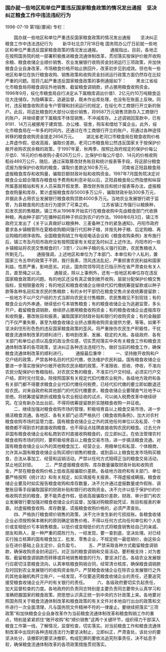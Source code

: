 ### 国办就一些地区和单位严重违反国家粮食政策的情况发出通报　坚决纠正粮食工作中违法违纪行为

1998-07-19
第1版(要闻)
专栏：

　　国办就一些地区和单位严重违反国家粮食政策的情况发出通报
　　坚决纠正粮食工作中违法违纪行为
　　新华社北京7月18日电  国务院办公厅日前就一些地区和单位严重违反国家粮食政策的情况发出通报。
　　通报指出，目前，各地正在按照国务院的统一部署积极推进粮食流通体制改革，贯彻落实按保护价敞开收购余粮、粮食收储企业顺价销售、农业发展银行收购资金封闭运行三项政策，并加快粮食企业自身改革，市场粮食价格开始止跌回升，改革初步见到成效。但也有一些地区和单位在执行粮食收购、销售政策和收购资金封闭运行政策方面仍然存在比较严重的问题。现将几起严重违反国家粮食政策的事例通报如下：
　　黑龙江省绥化市粮食局将粮食调往外地销售，截留粮食调销款，挤占挪用粮食收购资金。1996年9月，绥化市粮食局自行决定从下属粮库调出价值1．2亿元约10万吨粮食运往大连储存。为隐瞒事实，逃避监督，既未作出库处理，也没有在账面上反映。同时，违反粮食收购资金专户管理和封闭运行的规定，在绥化市工商银行开立新的账户。此后，将这批粮食的大部分以低价销售，将9587万元销售货款存入工商银行的账户，并继续要求下属粮库不体现销售，不冲减库存。上述调销回笼款中，已有9191．14万元被挪用于建宾馆、办公楼、宿舍，购车和借给下属企业。此外，绥化市粮食局在一年多的时间内，还通过在市工商银行开立的账户，将通过各种途径转移的粮食收购资金提走2656万元。
　　湖北省老河口市粮食局在粮食收购价格上弄虚作假，低收高报，骗取价差款。老河口市粮食局公然违反国家关于按保护价敞开收购农民余粮的政策，于1997年夏、秋两季，按照比政府规定的保护价每公斤低0．16元的价格收购小麦626万公斤，比保护价每公斤低0．14元的价格收购稻谷469万公斤。随后，通过采取篡改财务账目和统计报表等手段，将这部分粮食谎报为按保护价收购的粮食，谋取价差款达160多万元。
　　河南省正阳县粮食局虚报粮食库存和收购量，骗取巨额财政补贴和收购资金。1997年7月国务院决定对粮食企业超合理库存粮食给予费用和利息补贴以后，正阳县粮食局公然指使和纵容所属基层粮站和有关人员采取开假发票、篡改财务账目和统计报表等办法，虚报粮食收购量和库存，累计虚报粮食库存5000多万公斤，骗取财政补贴300多万元，并据此多占用农业发展银行粮食收购贷款4000多万元。当地农业发展银行疏于监管，为县粮食局的违法行为提供了可乘之机。
　　江苏省镇江市强行以粮换种，扣发农民的售粮款。镇江市从1996年开始实行在粮食收购中先由粮食部门代收换种粮，再由种子部门在播种前将种子供应到农户的作法。1998年6月3日，镇江市政府又发出了《关于认真做好以粮换种、三麦备种工作的紧急通知》。丹阳市政府要求各乡镇粮管所在夏粮收购期间强行代扣种子粮，并按先种子粮、后定购粮、再议购粮的顺序收购。全国粮食购销工作电视电话会议和《粮食收购条例》发布施行后，镇江市及丹阳市政府没有按照国家有关规定及时纠正上述作法。丹阳市的一些乡镇粮站将农民交售粮食的1／3至1／2以种子粮的名义强行扣款，农民售粮收入所剩无几。
　　通报强调，上述地区和单位为了本部门、本单位和个人私利，置国家三令五申的政策于不顾，我行我素，顶风违法乱纪，严重损害农民利益和国家利益，性质严重，影响恶劣。对此，国务院领导同志已指示所在省严肃查处有关人员，直至绳之以法。
　　通报说，除以上事例外，还有一些地区和单位存在违反国家粮食政策的问题。有的地区还没有真正做到敞开收购，层层分配保护价粮交售指标，变相限量收购；有的地区和粮食收储企业继续代扣代缴统筹提留款或以种子款等各种名目扣发农民的售粮款；有的乡村干部仍在粮食交售点坐收统筹提留款；一些地方不以户交户结的方式当即向农民支付售粮款，农民售粮见不到现钱；有的粮食企业内外串通，继续低价亏本销售粮食；有的粮食收储企业为逃避监管，多头开户，截留粮食调销款，继续挤占挪用粮食收购资金；有的粮食收储企业虚报库存和收购量，篡改账目和报表，骗取国家的财政补贴和银行的收购资金；有的金融部门不仅严重失察，甚至为粮食收储企业挤占挪用收购资金提供方便，等等。如果不坚决刹住形形色色的违反国家粮食政策的歪风，将严重挫伤农民生产积极性，干扰粮食流通体制改革的顺利进行，影响到改革、发展、稳定的大局。各级政府、各有关部门和单位必须以高度的政治责任感，切实贯彻落实中央有关粮食工作和粮食流通体制改革的各项政策，坚决纠正各种违法违规行为，做好当前的粮食工作，确保粮食流通体制改革的顺利进行。
　　通报最后重申：
　　一、坚持敞开收购和户交户结的政策，严禁各种名目的代扣代缴，依法维护农民利益。国有粮食收储企业要进一步落实按保护价敞开收购农民余粮的政策，不准限收、拒收、停收，不准向农民分配保护价售粮指标。对农民交售的粮食，不准实行户交村结，必须实行户交户结，即时兑付现金。除按照国家有关规定代扣代缴农业税外，各级地方政府和各有关部门都不得要求粮食企业代扣代缴任何税费，已经代扣代缴的要立即如数退还给农民。对来自政府和其他部门的代扣代缴要求，粮食收储企业要理直气壮地予以拒绝。将统筹提留款折成粮食与农业税征收的试点，可以纳入税费改革中继续研究。在没有新办法出台前，不得将统筹提留款折实随粮食收购一并征收。
　　二、继续加强对粮食收购市场的管理，积极培育县以上粮食交易市场，进一步搞活粮食流通。各地区、各有关部门必须严格执行《粮食收购条例》，加大对农村粮食收购市场的监管力度。国有粮食收储企业之外的其他任何单位以及私营、个体粮商都不得到农村直接收购粮食，也不得设点挂牌直接收购农民的粮食。过去允许非国有粮食收储企业和私商到农村直接收购粮食的，应立即纠正。在依法管理农村粮食收购市场的同时，要积极培育县以上粮食交易市场，进一步搞活粮食流通。对国有粮食收储企业以外的其他粮食加工、经营企业、用粮单位和私营、个体粮商，允许其从国有粮食收储企业购买顺价销售的粮食，或到县以上粮食批发市场购买粮食，合法从事加工、经营和运销活动。严禁以任何方式阻碍正当的粮食交易活动，禁止地区封锁。
　　三、严禁虚报粮食收购、库存数量骗取财政补贴和收购资金，严禁在粮食收购价格上低收高报骗取价差款。各级地方政府和有关部门、单位要严格按照《统计法》和有关规定，如实填报有关报表，不得虚报或瞒报。粮食收储企业要及时如实报告粮食收购和库存数量，决不允许通过虚报数量或作假账、调整账目等手段骗取国家的财政补贴和银行的收购资金。决不允许以低于保护价的价格收购农民的粮食，更不能弄虚作假，低收高报骗取价差款，财政、审计部门和农业发展银行要加强对粮食收储企业的监督，加强对购粮原始凭证、账目和报表的审查。对虚报粮食收购、库存数量，谎报粮食收购价格的，必须严肃查处。
　　四、严格执行粮食顺价销售的政策，决不允许发生新的亏损挂账。各粮食收储企业必须按照保本微利的原则确定销售价格，不得以任何方式向任何单位和个人低价或变相低价亏本销售粮食。以低价或变相低价的方式将粮食销售给自己的亲戚、朋友和熟人，是一种严重的腐败行为，一经发现，要一查到底，坚决处理。对已经实行独立核算的国有粮食加工、批发、零售企业，不规定统一最低销价，由这些企业在进价基础上自主定价，自负盈亏。
　　五、严禁采取各种方式截留粮食调销款，确保收购资金封闭运行。对正当的粮食调销和交易活动，要积极支持；对为套取、截留粮食调销款而转移或异地销售粮食的行为，要坚决打击。各级农业发展银行应密切注意粮食流向，认真审核粮食购销合同，经常清仓核库，确保粮食调销款及时回到农业发展银行的收购资金账户。严禁粮食收储企业在除农业发展银行之外的其他金融机构开立账户，一经发现，不仅要追究粮食收储企业的责任，还要追究接受粮食收储企业开户的有关银行的责任。
　　六、各级政府要切实负起责任，加大监督检查的力度。各地政府的负责同志特别是主要负责同志要带头认真学习和准确把握国家的粮食政策，把思想认识真正统一到中央的方针政策上来。各地要对照国务院关于粮食流通体制改革和粮食政策的有关文件对本地自行出台的政策和文件进行一次全面清理，凡与国务院文件精神不符的一律废止。要继续把落实“三项政策”和加快粮食企业自身改革作为当前粮食流通体制改革和粮食购销工作的重点，特别是紧紧抓住“敞开收购”和“顺价销售”这两个关键环节，组织得力干部深入粮食工作第一线，了解情况，监督检查，切实落实。对当前粮食工作和粮食流通体制改革中出现的各种违规违法行为要坚决制止，立即纠正，严肃查处，该处分的要坚决处分，该撤职的要坚决撤职，构成犯罪的要依法追究刑事责任，决不姑息手软，确保粮食流通体制改革的各项政策措施贯彻落实。
